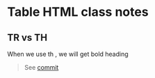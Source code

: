 # Table HTML class notes

## TR vs TH
When we use th , we will get bold heading
> See [commit](https://github.com/fluttry/ml-htmlclass/commit/9bc90aede3976254dddf2357bc61a600b0f87e96)